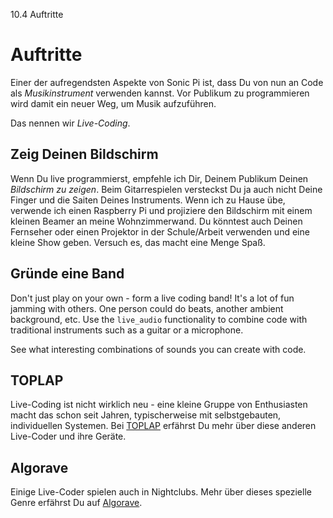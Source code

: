 10.4 Auftritte

# Auftritte

Einer der aufregendsten Aspekte von Sonic Pi ist, dass Du von nun an Code als *Musikinstrument* verwenden kannst. Vor Publikum zu programmieren wird damit ein neuer Weg, um Musik aufzuführen.

Das nennen wir *Live-Coding*.

## Zeig Deinen Bildschirm

Wenn Du live programmierst, empfehle ich Dir, Deinem Publikum Deinen *Bildschirm zu zeigen*. Beim Gitarrespielen versteckst Du ja auch nicht Deine Finger und die Saiten Deines Instruments. Wenn ich zu Hause übe, verwende ich einen Raspberry Pi und projiziere den Bildschirm mit einem kleinen Beamer an meine Wohnzimmerwand. Du könntest auch Deinen Fernseher oder einen Projektor in der Schule/Arbeit verwenden und eine kleine Show geben. Versuch es, das macht eine Menge Spaß.

## Gründe eine Band

Don't just play on your own - form a live coding band! It's a lot of fun jamming with others. One person could do beats, another ambient background, etc. Use the `live_audio` functionality to combine code with traditional instruments such as a guitar or a microphone.

See what interesting combinations of sounds you can create with code.

## TOPLAP

Live-Coding ist nicht wirklich neu - eine kleine Gruppe von Enthusiasten macht das schon seit Jahren, typischerweise mit selbstgebauten, individuellen Systemen. Bei [TOPLAP](http://toplap.org) erfährst Du mehr über diese anderen Live-Coder und ihre Geräte.

## Algorave

Einige Live-Coder spielen auch in Nightclubs. Mehr über dieses spezielle Genre erfährst Du auf [Algorave](http://algorave.com).
